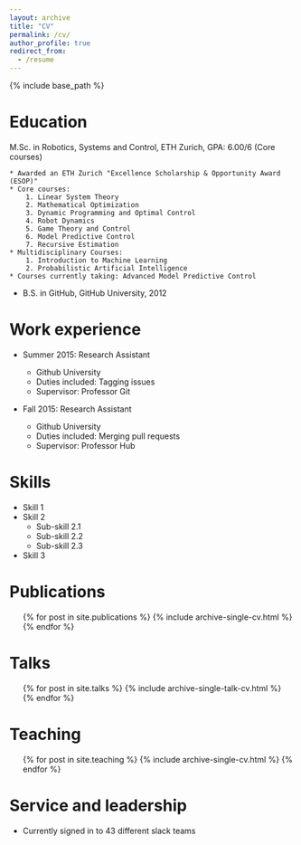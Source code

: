 ```yaml
---
layout: archive
title: "CV"
permalink: /cv/
author_profile: true
redirect_from:
  - /resume
---
```


{% include base_path %}

Education
======

M.Sc. in Robotics, Systems and Control, ETH Zurich, GPA: 6.00/6 (Core courses)

    * Awarded an ETH Zurich "Excellence Scholarship & Opportunity Award (ESOP)"
    * Core courses:
        1. Linear System Theory
        2. Mathematical Optimization
        3. Dynamic Programming and Optimal Control
        4. Robot Dynamics
        5. Game Theory and Control
        6. Model Predictive Control
        7. Recursive Estimation
    * Multidisciplinary Courses: 
        1. Introduction to Machine Learning
        2. Probabilistic Artificial Intelligence
    * Courses currently taking: Advanced Model Predictive Control


* B.S. in GitHub, GitHub University, 2012

Work experience
======
* Summer 2015: Research Assistant
  * Github University
  * Duties included: Tagging issues
  * Supervisor: Professor Git

* Fall 2015: Research Assistant
  * Github University
  * Duties included: Merging pull requests
  * Supervisor: Professor Hub
  
Skills
======
* Skill 1
* Skill 2
  * Sub-skill 2.1
  * Sub-skill 2.2
  * Sub-skill 2.3
* Skill 3

Publications
======
  <ul>{% for post in site.publications %}
    {% include archive-single-cv.html %}
  {% endfor %}</ul>
  
Talks
======
  <ul>{% for post in site.talks %}
    {% include archive-single-talk-cv.html %}
  {% endfor %}</ul>
  
Teaching
======
  <ul>{% for post in site.teaching %}
    {% include archive-single-cv.html %}
  {% endfor %}</ul>
  
Service and leadership
======
* Currently signed in to 43 different slack teams
